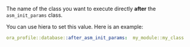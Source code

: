 The name of the class you want to execute directly **after** the `asm_init_params` class.

You can use hiera to set this value. Here is an example:

```yaml
ora_profile::database::after_asm_init_params:  my_module::my_class
```
